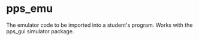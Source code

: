 # pps_emu
The emulator code to be imported into a student's program.  Works with the pps_gui simulator package.

